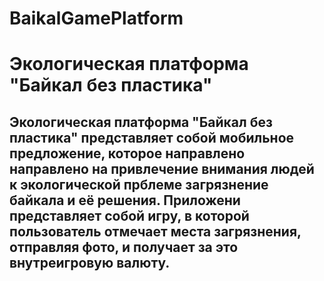 # BaikalGamePlatform
# Экологическая платформа "Байкал без пластика"
## Экологическая платформа "Байкал без пластика" представляет собой мобильное предложение, которое направлено направлено на привлечение внимания людей к экологической прблеме загрязнение байкала и её решения. Приложени представляет собой игру, в которой пользователь отмечает места загрязнения, отправляя фото, и получает за это внутреигровую валюту.
